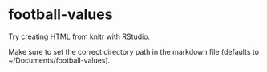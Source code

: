 football-values
===============

Try creating HTML from knitr with RStudio.

Make sure to set the correct directory path in the markdown file (defaults to ~/Documents/football-values).
